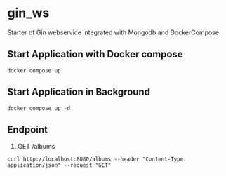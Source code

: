 # gin_ws
Starter of Gin webservice integrated with Mongodb and DockerCompose

## Start Application with Docker compose
```shell
docker compose up
```

## Start Application in Background
```shell
docker compose up -d
```

## Endpoint

1. GET /albums
```shell
curl http://localhost:8080/albums --header "Content-Type: application/json" --request "GET"
```
